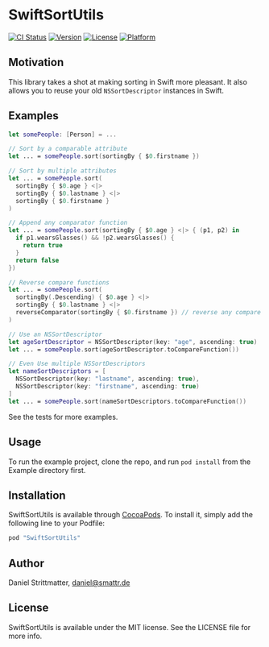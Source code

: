 # SwiftSortUtils

[![CI Status](https://img.shields.io/travis/dsmatter/SwiftSortUtils.svg?style=flat)](https://travis-ci.org/dsmatter/SwiftSortUtils.svg?branch=master)
[![Version](https://img.shields.io/cocoapods/v/SwiftSortUtils.svg?style=flat)](http://cocoapods.org/pods/SwiftSortUtils)
[![License](https://img.shields.io/cocoapods/l/SwiftSortUtils.svg?style=flat)](http://cocoapods.org/pods/SwiftSortUtils)
[![Platform](https://img.shields.io/cocoapods/p/SwiftSortUtils.svg?style=flat)](http://cocoapods.org/pods/SwiftSortUtils)

## Motivation

This library takes a shot at making sorting in Swift more pleasant. It also allows you to reuse your old `NSSortDescriptor` instances in Swift.

## Examples

```swift
let somePeople: [Person] = ...

// Sort by a comparable attribute
let ... = somePeople.sort(sortingBy { $0.firstname })

// Sort by multiple attributes
let ... = somePeople.sort(
  sortingBy { $0.age } <|>
  sortingBy { $0.lastname } <|>
  sortingBy { $0.firstname }
)

// Append any comparator function
let ... = somePeople.sort(sortingBy { $0.age } <|> { (p1, p2) in
  if p1.wearsGlasses() && !p2.wearsGlasses() {
    return true
  }
  return false
})

// Reverse compare functions
let ... = somePeople.sort(
  sortingBy(.Descending) { $0.age } <|>
  sortingBy { $0.lastname } <|>
  reverseComparator(sortingBy { $0.firstname }) // reverse any compare function
)

// Use an NSSortDescriptor
let ageSortDescriptor = NSSortDescriptor(key: "age", ascending: true)
let ... = somePeople.sort(ageSortDescriptor.toCompareFunction())

// Even Use multiple NSSortDescriptors
let nameSortDescriptors = [
  NSSortDescriptor(key: "lastname", ascending: true),
  NSSortDescriptor(key: "firstname", ascending: true)
]
let ... = somePeople.sort(nameSortDescriptors.toCompareFunction())
```

See the tests for more examples.

## Usage

To run the example project, clone the repo, and run `pod install` from the Example directory first.

## Installation

SwiftSortUtils is available through [CocoaPods](http://cocoapods.org). To install
it, simply add the following line to your Podfile:

```ruby
pod "SwiftSortUtils"
```

## Author

Daniel Strittmatter, daniel@smattr.de

## License

SwiftSortUtils is available under the MIT license. See the LICENSE file for more info.
